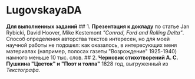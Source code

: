 # LugovskayaDA
**Для выполненных заданий** ## 1. **Презентация к докладу** по статье Jan Rybicki, David Hoover, Mike Kestemont *"Conrad, Ford and Rolling Delta"*. Способ определения авторства текстов интересен, но для моей научной работы не подошел: как оказалось, в интересующих меня материалах (например, полосах газеты "Возрождение" 1925-1940) намного меньше 10 тыс. слов. ## 2. **Черновик стихотворений А. С. Пушкина "Цветок" и "Поэт и толпа"** 1828 год, выгруженный из *Текстографа*.
